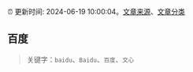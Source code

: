 :alarm_clock: 更新时间: 2024-06-19 10:00:04。[文章来源](/README.md)、[文章分类](/TAGS.md)

## 百度


> 关键字：`baidu`、`Baidu`、`百度`、`文心`



